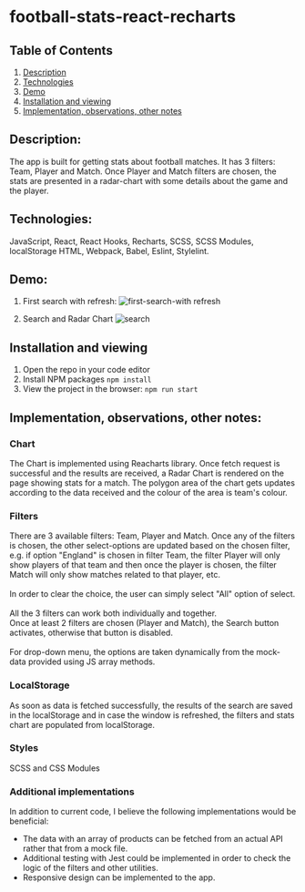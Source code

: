 # football-stats-react-recharts

## Table of Contents
1. [Description](#description)
2. [Technologies](#technologies)
3. [Demo](#demo)
4. [Installation and viewing](#installation-and-viewing)
5. [Implementation, observations, other notes](#implementation-observations-other-notes)


## Description:
The app is built for getting stats about football matches. It has 3 filters: Team, Player and Match. Once Player and Match filters are chosen, the stats are presented in a radar-chart with some details about the game and the player.

## Technologies:
JavaScript, React, React Hooks, Recharts, SCSS, SCSS Modules, localStorage HTML, Webpack, Babel, Eslint, Stylelint.

## Demo:
1. First search with refresh:
![first-search-with refresh](https://user-images.githubusercontent.com/66952678/113122943-066cf980-920c-11eb-9510-e1a715f591ea.gif)

2. Search and Radar Chart
![search](https://user-images.githubusercontent.com/66952678/113123322-62d01900-920c-11eb-9b09-6d093d245735.gif)

## Installation and viewing
1. Open the repo in your code editor
2. Install NPM packages `npm install`
3. View the project in the browser: `npm run start`

## Implementation, observations, other notes:

### Chart
The Chart is implemented using Reacharts library. Once fetch request is successful and the results are received, a Radar Chart is rendered on the page showing stats for a match. The polygon area of the chart gets updates according to the data received and the colour of the area is team's colour.

### Filters
There are 3 available filters: Team, Player and Match. Once any of the filters is chosen, the other select-options are updated based on the chosen filter, e.g. if option "England" is chosen in filter Team, the filter Player will only show players of that team and then once the player is chosen, the filter Match will only show matches related to that player, etc.
</br>
</br>
In order to clear the choice, the user can simply select "All" option of select.
</br>
</br>
All the 3 filters can work both individually and together.
</br>
Once at least 2 filters are chosen (Player and Match), the Search button activates, otherwise that button is disabled.
</br>
</br>
For drop-down menu, the options are taken dynamically from the mock-data provided using JS array methods.

### LocalStorage
As soon as data is fetched successfully, the results of the search are saved in the localStorage and in case the window is refreshed, the filters and stats chart are populated from localStorage.

### Styles
SCSS and CSS Modules

### Additional implementations
In addition to current code, I believe the following implementations would be beneficial:</br>
- The data with an array of products can be fetched from an actual API rather that from a mock file.
- Additional testing with Jest could be implemented in order to check the logic of the filters and other utilities.
- Responsive design can be implemented to the app.
